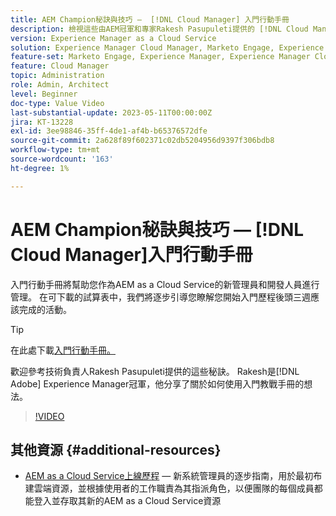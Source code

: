 ```yaml
---
title: AEM Champion秘訣與技巧 —  [!DNL Cloud Manager] 入門行動手冊
description: 檢視這些由AEM冠軍和專家Rakesh Pasupuleti提供的 [!DNL Cloud Manager] 上線提示和上線行動手冊。
version: Experience Manager as a Cloud Service
solution: Experience Manager Cloud Manager, Marketo Engage, Experience Manager
feature-set: Marketo Engage, Experience Manager, Experience Manager Cloud Manager
feature: Cloud Manager
topic: Administration
role: Admin, Architect
level: Beginner
doc-type: Value Video
last-substantial-update: 2023-05-11T00:00:00Z
jira: KT-13228
exl-id: 3ee98846-35ff-4de1-af4b-b65376572dfe
source-git-commit: 2a628f89f602371c02db5204956d9397f306bdb8
workflow-type: tm+mt
source-wordcount: '163'
ht-degree: 1%

---
```


# AEM Champion秘訣與技巧 — [!DNL Cloud Manager]入門行動手冊

入門行動手冊將幫助您作為AEM as a Cloud Service的新管理員和開發人員進行管理。 在可下載的試算表中，我們將逐步引導您瞭解您開始入門歷程後頭三週應該完成的活動。

>[!TIP]
>
>在此處下載[入門行動手冊。](./assets/Cloud-Manager-for-AEM-as-a-Cloud-Service.xlsx)

歡迎參考技術負責人Rakesh Pasupuleti提供的這些秘訣。 Rakesh是[!DNL Adobe] Experience Manager冠軍，他分享了關於如何使用入門教戰手冊的想法。

>[!VIDEO](https://video.tv.adobe.com/v/3419299?quality=12&learn=on)

## 其他資源 {#additional-resources}

* [AEM as a Cloud Service上線歷程](https://experienceleague.adobe.com/docs/experience-manager-cloud-service/content/onboarding/journey/overview.html?lang=zh-Hant) — 新系統管理員的逐步指南，用於最初布建雲端資源，並根據使用者的工作職責為其指派角色，以便團隊的每個成員都能登入並存取其新的AEM as a Cloud Service資源
